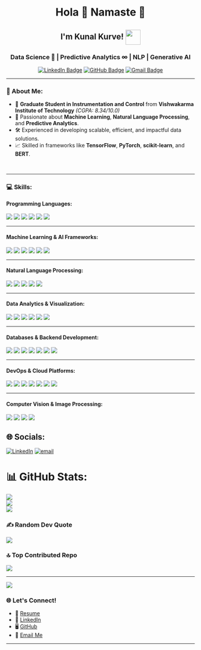 <h1 align="center">Hola 👋 Namaste 🙏</h1>
<h2 align="center">I'm Kunal Kurve! <img align="center" src="https://66.media.tumblr.com/9e3cc0dc120a12857d45c1c805c3d125/tumblr_mfbfb2tnCO1rfjowdo1_500.gif" width="40"> </h2>
<h3 align="center"> Data Science 🔬 | Predictive Analytics ∞ | NLP | Generative AI</h3>

<p align="center">
  <a href="https://www.linkedin.com/in/kunal-kurve-robolover/"><img src="https://img.shields.io/badge/LinkedIn-0077B5?style=for-the-badge&logo=linkedin&logoColor=white" alt="LinkedIn Badge"></a>
  <a href="https://github.com/KunalKurve/"><img src="https://img.shields.io/badge/GitHub-100000?style=for-the-badge&logo=github&logoColor=white" alt="GitHub Badge"></a>
  <a href="mailto:masterkunal095@gmail.com"><img src="https://img.shields.io/badge/Gmail-D14836?style=for-the-badge&logo=gmail&logoColor=white" alt="Gmail Badge"></a>
</p>

---

### 🚀 About Me:
- 🌟 **Graduate Student in Instrumentation and Control** from **Vishwakarma Institute of Technology** *(CGPA: 8.34/10.0)*  
- 🔧 Passionate about **Machine Learning**, **Natural Language Processing**, and **Predictive Analytics**.  
- 🛠️ Experienced in developing scalable, efficient, and impactful data solutions.  
- 📈 Skilled in frameworks like **TensorFlow**, **PyTorch**, **scikit-learn**, and **BERT**.  
<br>


---

### 💻 Skills:

#### **Programming Languages:**
[![](https://img.shields.io/badge/Python-0077B5?style=for-the-badge&logo=python&logoColor=white)](https://www.python.org/)
[![](https://img.shields.io/badge/R-276DC3?style=for-the-badge&logo=r&logoColor=white)](https://www.r-project.org/)
[![](https://img.shields.io/badge/SQL-4479A1?style=for-the-badge&logo=postgresql&logoColor=white)](https://www.postgresql.org/)
[![](https://img.shields.io/badge/C%2FC%2B%2B-00599C?style=for-the-badge&logo=cplusplus&logoColor=white)](https://isocpp.org/)
[![](https://img.shields.io/badge/Java-007396?style=for-the-badge&logo=java&logoColor=white)](https://www.java.com/)
[![](https://img.shields.io/badge/JavaScript-F7DF1E?style=for-the-badge&logo=javascript&logoColor=black)](https://developer.mozilla.org/en-US/docs/Web/JavaScript)

---

#### **Machine Learning & AI Frameworks:**
[![](https://img.shields.io/badge/TensorFlow-FF6F00?style=for-the-badge&logo=tensorflow&logoColor=white)](https://www.tensorflow.org/)
[![](https://img.shields.io/badge/PyTorch-EE4C2C?style=for-the-badge&logo=pytorch&logoColor=white)](https://pytorch.org/)
[![](https://img.shields.io/badge/Scikit--Learn-F7931E?style=for-the-badge&logo=scikitlearn&logoColor=white)](https://scikit-learn.org/)
[![](https://img.shields.io/badge/Keras-D00000?style=for-the-badge&logo=keras&logoColor=white)](https://keras.io/)
[![](https://img.shields.io/badge/XGBoost-AA00FF?style=for-the-badge&logo=xgboost&logoColor=white)](https://xgboost.readthedocs.io/)
[![](https://img.shields.io/badge/Hugging%20Face-FFCD00?style=for-the-badge&logo=huggingface&logoColor=black)](https://huggingface.co/)

---

#### **Natural Language Processing:**
[![](https://img.shields.io/badge/BERT-FF5733?style=for-the-badge&logo=bert&logoColor=white)](https://huggingface.co/transformers/)
[![](https://img.shields.io/badge/Spacy-09A3D5?style=for-the-badge&logo=spacy&logoColor=white)](https://spacy.io/)
[![](https://img.shields.io/badge/Transformers-FF5733?style=for-the-badge&logo=huggingface&logoColor=white)](https://huggingface.co/)
[![](https://img.shields.io/badge/NLTK-107C10?style=for-the-badge&logo=python&logoColor=white)](https://www.nltk.org/)
[![](https://img.shields.io/badge/Gensim-00BFFF?style=for-the-badge&logo=python&logoColor=white)](https://radimrehurek.com/gensim/)

---

#### **Data Analytics & Visualization:**
[![](https://img.shields.io/badge/Pandas-150458?style=for-the-badge&logo=pandas&logoColor=white)](https://pandas.pydata.org/)
[![](https://img.shields.io/badge/NumPy-013243?style=for-the-badge&logo=numpy&logoColor=white)](https://numpy.org/)
[![](https://img.shields.io/badge/Matplotlib-013243?style=for-the-badge&logo=python&logoColor=white)](https://matplotlib.org/)
[![](https://img.shields.io/badge/Seaborn-2C8E99?style=for-the-badge&logo=python&logoColor=white)](https://seaborn.pydata.org/)
[![](https://img.shields.io/badge/Plotly-3F4F75?style=for-the-badge&logo=plotly&logoColor=white)](https://plotly.com/)
[![](https://img.shields.io/badge/Tableau-E97627?style=for-the-badge&logo=tableau&logoColor=white)](https://www.tableau.com/)

---

#### **Databases & Backend Development:**
[![](https://img.shields.io/badge/PostgreSQL-336791?style=for-the-badge&logo=postgresql&logoColor=white)](https://www.postgresql.org/)
[![](https://img.shields.io/badge/MySQL-4479A1?style=for-the-badge&logo=mysql&logoColor=white)](https://www.mysql.com/)
[![](https://img.shields.io/badge/MongoDB-47A248?style=for-the-badge&logo=mongodb&logoColor=white)](https://www.mongodb.com/)
[![](https://img.shields.io/badge/Django-092E20?style=for-the-badge&logo=django&logoColor=white)](https://www.djangoproject.com/)
[![](https://img.shields.io/badge/FastAPI-009688?style=for-the-badge&logo=fastapi&logoColor=white)](https://fastapi.tiangolo.com/)
[![](https://img.shields.io/badge/Flask-000000?style=for-the-badge&logo=flask&logoColor=white)](https://flask.palletsprojects.com/)
[![](https://img.shields.io/badge/Redis-DC382D?style=for-the-badge&logo=redis&logoColor=white)](https://redis.io/)

---

#### **DevOps & Cloud Platforms:**
[![](https://img.shields.io/badge/AWS-232F3E?style=for-the-badge&logo=amazonaws&logoColor=white)](https://aws.amazon.com/)
[![](https://img.shields.io/badge/Heroku-430098?style=for-the-badge&logo=heroku&logoColor=white)](https://www.heroku.com/)
[![](https://img.shields.io/badge/Docker-2496ED?style=for-the-badge&logo=docker&logoColor=white)](https://www.docker.com/)
[![](https://img.shields.io/badge/Kubernetes-326CE5?style=for-the-badge&logo=kubernetes&logoColor=white)](https://kubernetes.io/)
[![](https://img.shields.io/badge/Git-F05032?style=for-the-badge&logo=git&logoColor=white)](https://git-scm.com/)
[![](https://img.shields.io/badge/GitHub-181717?style=for-the-badge&logo=github&logoColor=white)](https://github.com/)
[![](https://img.shields.io/badge/CI%2FCD-0078D4?style=for-the-badge&logo=azuredevops&logoColor=white)](https://en.wikipedia.org/wiki/CI/CD)

---

#### **Computer Vision & Image Processing:**
[![](https://img.shields.io/badge/OpenCV-5C3EE8?style=for-the-badge&logo=opencv&logoColor=white)](https://opencv.org/)
[![](https://img.shields.io/badge/YOLO-000000?style=for-the-badge&logo=yolo&logoColor=white)](https://github.com/ultralytics/yolov5)
[![](https://img.shields.io/badge/RCNN-FF5733?style=for-the-badge&logo=opencv&logoColor=white)](https://www.learnopencv.com/tag/rcnn/)
[![](https://img.shields.io/badge/Darknet-000080?style=for-the-badge&logo=opencv&logoColor=white)](https://pjreddie.com/darknet/)


## 🌐 Socials:
[![LinkedIn](https://img.shields.io/badge/LinkedIn-%230077B5.svg?logo=linkedin&logoColor=white)](https://linkedin.com/in/https://www.linkedin.com/in/kunal-kurve-robolover/) [![email](https://img.shields.io/badge/Email-D14836?logo=gmail&logoColor=white)](mailto:masterkunal095@gmail.com) 


# 📊 GitHub Stats:
![](https://github-readme-stats.vercel.app/api?username=KunalKurve&theme=dark&hide_border=false&include_all_commits=false&count_private=false)<br/>
![](https://nirzak-streak-stats.vercel.app/?user=KunalKurve&theme=dark&hide_border=false)<br/>
![](https://github-readme-stats.vercel.app/api/top-langs/?username=KunalKurve&theme=dark&hide_border=false&include_all_commits=false&count_private=false&layout=compact)

### ✍️ Random Dev Quote
![](https://quotes-github-readme.vercel.app/api?type=horizontal&theme=radical)

### 🔝 Top Contributed Repo
![](https://github-contributor-stats.vercel.app/api?username=KunalKurve&limit=5&theme=dark&combine_all_yearly_contributions=true)

---
[![](https://visitcount.itsvg.in/api?id=KunalKurve&icon=0&color=0)](https://visitcount.itsvg.in)

<!-- Proudly created with GPRM ( https://gprm.itsvg.in ) -->

### 🌐 Let's Connect!
- 💼 [Resume](https://github.com/KunalKurve/KunalKurve/blob/0a8fa0064f26a82cb54895d22ad238314bb82846/Kunal-Kurve-Resume-%20CDAC_09032025.pdf)
- 🔗 [LinkedIn](https://www.linkedin.com/in/kunal-kurve-robolover/)
- 🖥️ [GitHub](https://github.com/KunalKurve)
- 📧 [Email Me](mailto:masterkunal095@gmail.com)

---

<!-- ### 🛠️ Tools & Technologies I Use:
<div align="center">
  <a href="https://www.python.org/"><img src="https://img.shields.io/badge/Python-0077B5?style=for-the-badge&logo=python&logoColor=white" alt="Python"></a>
  <a href="https://www.r-project.org/"><img src="https://img.shields.io/badge/R-276DC3?style=for-the-badge&logo=r&logoColor=white" alt="R"></a>
  <a href="https://www.tensorflow.org/"><img src="https://img.shields.io/badge/TensorFlow-FF6F00?style=for-the-badge&logo=tensorflow&logoColor=white" alt="TensorFlow"></a>
  <a href="https://pytorch.org/"><img src="https://img.shields.io/badge/PyTorch-EE4C2C?style=for-the-badge&logo=pytorch&logoColor=white" alt="PyTorch"></a>
  <a href="https://www.docker.com/"><img src="https://img.shields.io/badge/Docker-2496ED?style=for-the-badge&logo=docker&logoColor=white" alt="Docker"></a>
</div> -->


<!---
KunalKurve/KunalKurve is a ✨ special ✨ repository because its `README.md` (this file) appears on your GitHub profile.
You can click the Preview link to take a look at your changes.
--->
